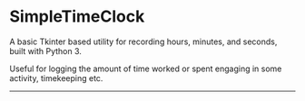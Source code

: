 # SimpleTimeClock
A basic Tkinter based utility for recording hours, minutes, and seconds,
built with Python 3.

Useful for logging the amount of time worked or spent engaging in some activity,
timekeeping etc.
<hr>